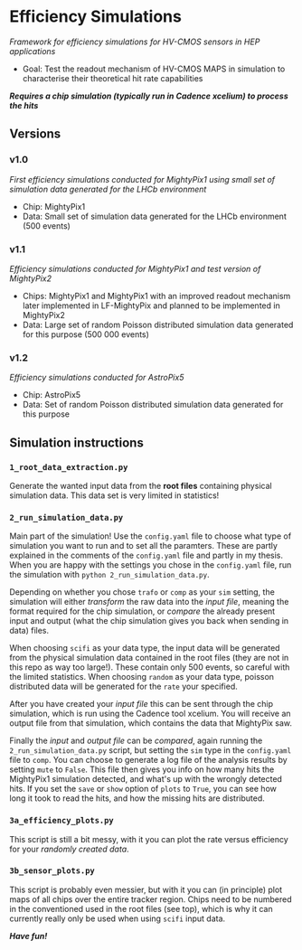 # Efficiency Simulations

*Framework for efficiency simulations for HV-CMOS sensors in HEP applications*

- Goal: Test the readout mechanism of HV-CMOS MAPS in simulation to characterise their theoretical hit rate capabilities

***Requires a chip simulation (typically run in Cadence xcelium) to process the hits***

## Versions

### v1.0
*First efficiency simulations conducted for MightyPix1 using small set of simulation data generated for the LHCb environment*
- Chip: MightyPix1
- Data: Small set of simulation data generated for the LHCb environment (500 events)

### v1.1

*Efficiency simulations conducted for MightyPix1 and test version of MightyPix2*
- Chips: MightyPix1 and MightyPix1 with an improved readout mechanism later implemented in LF-MightyPix and planned to be implemented in MightyPix2
- Data: Large set of random Poisson distributed simulation data generated for this purpose (500 000 events)

### v1.2
*Efficiency simulations conducted for AstroPix5*
- Chip: AstroPix5
- Data: Set of random Poisson distributed simulation data generated for this purpose

## Simulation instructions

### `1_root_data_extraction.py`

Generate the wanted input data from the **root files** containing physical simulation data. This data set is very limited in statistics!

### `2_run_simulation_data.py`

Main part of the simulation! Use the `config.yaml` file to choose what type of simulation you want to run and to set all the paramters. These are partly explained in the comments of the `config.yaml` file and partly in my thesis. When you are happy with the settings you chose in the `config.yaml` file, run the simulation with `python 2_run_simulation_data.py`.

Depending on whether you chose `trafo` or `comp` as your `sim` setting, the simulation will either _transform_ the raw data into the _input file_, meaning the format required for the chip simulation, or _compare_ the already present input and output (what the chip simulation gives you back when sending in data) files.

When choosing `scifi` as your data type, the input data will be generated from the physical simulation data contained in the root files (they are not in this repo as way too large!). These contain only 500 events, so careful with the limited statistics. When choosing `random` as your data type, poisson distributed data will be generated for the `rate` your specified.

After you have created your _input file_ this can be sent through the chip simulation, which is run using the Cadence tool xcelium. You will receive an output file from that simulation, which contains the data that MightyPix saw.

Finally the _input_ and _output file_ can be _compared_, again running the `2_run_simulation_data.py` script, but setting the `sim` type in the `config.yaml` file to `comp`. You can choose to generate a log file of the analysis results by setting `mute` to `False`. This file then gives you info on how many hits the MightyPix1 simulation detected, and what's up with the wrongly detected hits. If you set the `save` or `show` option of `plots` to `True`, you can see how long it took to read the hits, and how the missing hits are distributed.

### `3a_efficiency_plots.py`

This script is still a bit messy, with it you can plot the rate versus efficiency for your _randomly created data_.

### ``3b_sensor_plots.py``

This script is probably even messier, but with it you can (in principle) plot maps of all chips over the entire tracker region. Chips need to be numbered in the conventioned used in the root files (see top), which is why it can currently really only be used when using `scifi` input data.

**_Have fun!_**
